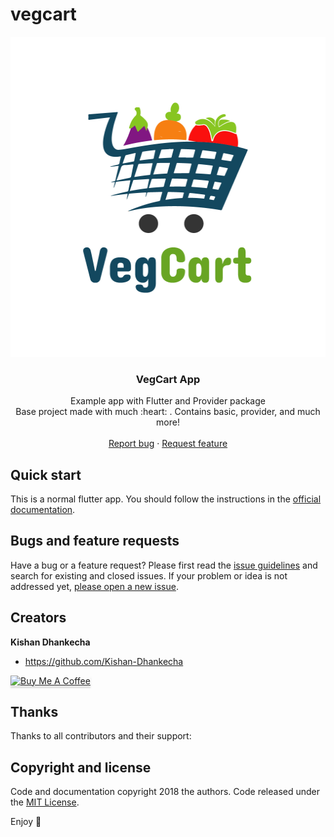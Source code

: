 # vegcart


<p align="center">
  <a href="https://flutter.io/">
    <img src="https://github.com/Kishan-Dhankecha/vegcart/blob/main/appLogo.png" alt="Logo" width=512 height=512>
  </a>

  <h3 align="center">VegCart App</h3>

  <p align="center">
    Example app with Flutter and Provider package
    <br>
    Base project made with much  :heart: . Contains basic, provider, and much more!
    <br>
    <br>
    <a href="https://github.com/Kishan-Dhankecha/vegcart/issues/new">Report bug</a>
    ·
    <a href="https://github.com/Kishan-Dhankecha/vegcart/issues/new">Request feature</a>
  </p>
</p>


## Quick start

This is a normal flutter app. You should follow the instructions in the [official documentation](https://flutter.io/docs/get-started/install).


## Bugs and feature requests

Have a bug or a feature request? Please first read the [issue guidelines](https://github.com/Kishan-Dhankecha/flutter-example-app/vegcart/blob/main/CONTRIBUTING.md) and search for existing and closed issues. If your problem or idea is not addressed yet, [please open a new issue](https://github.com/Kishan-Dhankecha/vegcart/issues/new).


## Creators

**Kishan Dhankecha**

- <https://github.com/Kishan-Dhankecha>

<a href="https://www.buymeacoffee.com/kishanDhankecha" target="_blank"><img src="https://www.buymeacoffee.com/assets/img/custom_images/orange_img.png" alt="Buy Me A Coffee" style="height: 41px !important;width: 174px !important;box-shadow: 0px 3px 2px 0px rgba(190, 190, 190, 0.5) !important;-webkit-box-shadow: 0px 3px 2px 0px rgba(190, 190, 190, 0.5) !important;" ></a>

## Thanks

Thanks to all contributors and their support:

## Copyright and license

Code and documentation copyright 2018 the authors. Code released under the [MIT License](https://github.com/Kishan-Dhankecha/vegcart/blob/main/LICENSE).

Enjoy :metal: